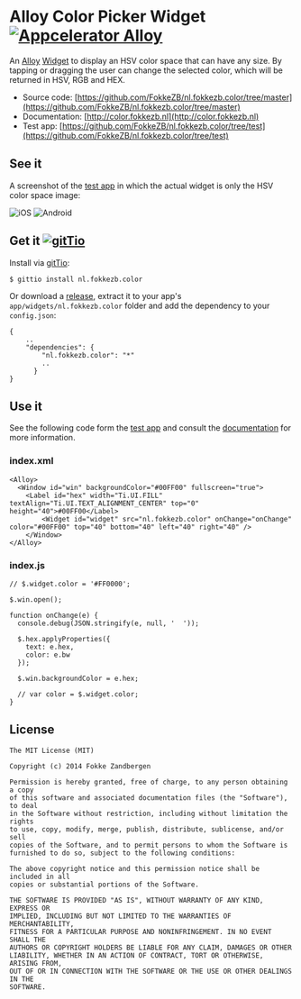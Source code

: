 # Alloy Color Picker Widget [![Appcelerator Alloy](http://www-static.appcelerator.com/badges/alloy-git-badge-sq.png)](http://appcelerator.com/alloy/)

An [Alloy](http://appcelerator.com/alloy) [Widget](http://docs.appcelerator.com/titanium/latest/#!/guide/Alloy_Widgets) to display an HSV color space that can have any size. By tapping or dragging the user can change the selected color, which will be returned in HSV, RGB and HEX.

* Source code: [https://github.com/FokkeZB/nl.fokkezb.color/tree/master](https://github.com/FokkeZB/nl.fokkezb.color/tree/master)
* Documentation: [http://color.fokkezb.nl](http://color.fokkezb.nl)
* Test app: [https://github.com/FokkeZB/nl.fokkezb.color/tree/test](https://github.com/FokkeZB/nl.fokkezb.color/tree/test)

## See it
A screenshot of the [test app](https://github.com/FokkeZB/nl.fokkezb.color/tree/test) in which the actual widget is only the HSV color space image:

![iOS](http://color.fokkezb.nl/screenshots/ios.png) ![Android](http://color.fokkezb.nl/screenshots/android.png)

## Get it [![gitTio](http://gitt.io/badge.png)](http://gitt.io/component/nl.fokkezb.color)

Install via [gitTio](http://gitt.io/component/nl.fokkezb.color):

	$ gittio install nl.fokkezb.color

Or download a [release](https://github.com/FokkeZB/nl.fokkezb.color/releases), extract it to your app's `app/widgets/nl.fokkezb.color` folder and add the dependency to your `config.json`:

	{
		..
		"dependencies": {
		    "nl.fokkezb.color": "*"
		    ..
		  }
	}	

## Use it

See the following code form the [test app](https://github.com/FokkeZB/nl.fokkezb.color/tree/test) and consult the [documentation](http://color.fokkezb.nl) for more information.

### index.xml

	<Alloy>
	  <Window id="win" backgroundColor="#00FF00" fullscreen="true">
	    <Label id="hex" width="Ti.UI.FILL" textAlign="Ti.UI.TEXT_ALIGNMENT_CENTER" top="0" height="40">#00FF00</Label>
			<Widget id="widget" src="nl.fokkezb.color" onChange="onChange" color="#00FF00" top="40" bottom="40" left="40" right="40" />
		</Window>
	</Alloy>
	
### index.js

	// $.widget.color = '#FF0000';

	$.win.open();
	
	function onChange(e) {
	  console.debug(JSON.stringify(e, null, '  '));
	
	  $.hex.applyProperties({
	    text: e.hex,
	    color: e.bw
	  });
	
	  $.win.backgroundColor = e.hex;
	  
	  // var color = $.widget.color;
	}
 
## License

	The MIT License (MIT)
	
	Copyright (c) 2014 Fokke Zandbergen
	
	Permission is hereby granted, free of charge, to any person obtaining a copy
	of this software and associated documentation files (the "Software"), to deal
	in the Software without restriction, including without limitation the rights
	to use, copy, modify, merge, publish, distribute, sublicense, and/or sell
	copies of the Software, and to permit persons to whom the Software is
	furnished to do so, subject to the following conditions:
	
	The above copyright notice and this permission notice shall be included in all
	copies or substantial portions of the Software.
	
	THE SOFTWARE IS PROVIDED "AS IS", WITHOUT WARRANTY OF ANY KIND, EXPRESS OR
	IMPLIED, INCLUDING BUT NOT LIMITED TO THE WARRANTIES OF MERCHANTABILITY,
	FITNESS FOR A PARTICULAR PURPOSE AND NONINFRINGEMENT. IN NO EVENT SHALL THE
	AUTHORS OR COPYRIGHT HOLDERS BE LIABLE FOR ANY CLAIM, DAMAGES OR OTHER
	LIABILITY, WHETHER IN AN ACTION OF CONTRACT, TORT OR OTHERWISE, ARISING FROM,
	OUT OF OR IN CONNECTION WITH THE SOFTWARE OR THE USE OR OTHER DEALINGS IN THE
	SOFTWARE.
